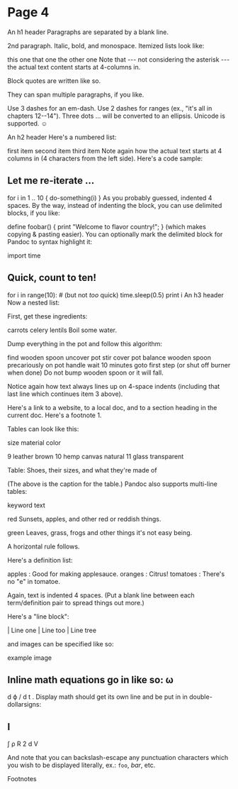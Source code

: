 # Page 4

An h1 header Paragraphs are separated by a blank line.

2nd paragraph. Italic, bold, and monospace. Itemized lists look like:

this one that one the other one Note that --- not considering the asterisk --- the actual text content starts at 4-columns in.

Block quotes are written like so.

They can span multiple paragraphs, if you like.

Use 3 dashes for an em-dash. Use 2 dashes for ranges (ex., "it's all in chapters 12--14"). Three dots ... will be converted to an ellipsis. Unicode is supported. ☺

An h2 header Here's a numbered list:

first item second item third item Note again how the actual text starts at 4 columns in (4 characters from the left side). Here's a code sample:

## Let me re-iterate ...

for i in 1 .. 10 { do-something(i) } As you probably guessed, indented 4 spaces. By the way, instead of indenting the block, you can use delimited blocks, if you like:

define foobar() { print "Welcome to flavor country!"; } (which makes copying & pasting easier). You can optionally mark the delimited block for Pandoc to syntax highlight it:

import time

## Quick, count to ten!

for i in range(10): # (but not _too_ quick) time.sleep(0.5) print i An h3 header Now a nested list:

First, get these ingredients:

carrots celery lentils Boil some water.

Dump everything in the pot and follow this algorithm:

find wooden spoon uncover pot stir cover pot balance wooden spoon precariously on pot handle wait 10 minutes goto first step (or shut off burner when done) Do not bump wooden spoon or it will fall.

Notice again how text always lines up on 4-space indents (including that last line which continues item 3 above).

Here's a link to a website, to a local doc, and to a section heading in the current doc. Here's a footnote 1.

Tables can look like this:

size material color

9 leather brown 10 hemp canvas natural 11 glass transparent

Table: Shoes, their sizes, and what they're made of

(The above is the caption for the table.) Pandoc also supports multi-line tables:

keyword text

red Sunsets, apples, and other red or reddish things.

green Leaves, grass, frogs and other things it's not easy being.

A horizontal rule follows.

Here's a definition list:

apples : Good for making applesauce. oranges : Citrus! tomatoes : There's no "e" in tomatoe.

Again, text is indented 4 spaces. (Put a blank line between each term/definition pair to spread things out more.)

Here's a "line block":

\| Line one | Line too | Line tree

and images can be specified like so:

example image

## Inline math equations go in like so: ω

d ϕ / d t . Display math should get its own line and be put in in double-dollarsigns:

## I

∫ ρ R 2 d V

And note that you can backslash-escape any punctuation characters which you wish to be displayed literally, ex.: `foo`, _bar_, etc.

Footnotes
